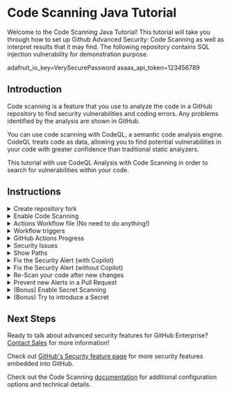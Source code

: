 # Code Scanning Java Tutorial

Welcome to the Code Scanning Java Tutorial! This tutorial will take you through how to set up Github Advanced Security: Code Scanning as well as interpret results that it may find. The following repository contains SQL injection vulnerability for demonstration purpose.

adafruit_io_key=VerySecurePassword
asaas_api_token=123456789
## Introduction

Code scanning is a feature that you use to analyze the code in a GitHub repository to find security vulnerabilities and coding errors. Any problems identified by the analysis are shown in GitHub.

You can use code scanning with CodeQL, a semantic code analysis engine. CodeQL treats code as data, allowing you to find potential vulnerabilities in your code with greater confidence than traditional static analyzers.

This tutorial with use CodeQL Analysis with Code Scanning in order to search for vulnerabilities within your code. 

## Instructions

<details>
<summary>Create repository fork</summary>
<p> 
  
Begin by [creating a new repository from a fork (public)](https://docs.github.com/en/get-started/quickstart/fork-a-repo) or [cloning the repository](https://docs.github.com/en/repositories/creating-and-managing-repositories/cloning-a-repository).

<img src="images/00-repo-fork.png" width="70%"/>

Where creating the forked repository, make sure to 

1. Select the correct org / user account
2. Create a name for your new repository
3. Disable main branch only cloning
4. Create the repository from the template

</p>
</details>

<details>
<summary>Enable Code Scanning</summary>
<p> 

#### Security tab

Click on the `Security` tab.


<img src="images/00-repo-security-tab.png" width="70%"/>

#### Set up code scanning

Click `Set up code scanning`.

<img src="images/01-repo-secruity-setup-code-scanning.png" width="70%"/>

#### Setup Workflow

Click the `Setup` dropdown and select the Default CodeQL Analysis.

![image](https://github.com/user-attachments/assets/294a1d2a-b58a-4874-bced-c22a76fe315a)

This will trigger a CodeQL Scan without needing a workflow file. Since Java is a compiled language the file will use our out-of-the-box [Autobuild action](https://docs.github.com/en/code-security/code-scanning/creating-an-advanced-setup-for-code-scanning/codeql-code-scanning-for-compiled-languages) but if your application requires more customizable compilation steps, you can switch to the advanced setup and create a workflow file where you can input your desired steps. See the [documentation](https://docs.github.com/en/free-pro-team@latest/github/finding-security-vulnerabilities-and-errors-in-your-code/running-codeql-code-scanning-in-your-ci-system) if you would like to configure CodeQL Analysis with a 3rd party CI system instead of using GitHub Actions.
</p>
</details>

<details>
  
<summary>Actions Workflow file (No need to do anything!) </summary>
<p>

#### Actions Workflow

As we're going with the Default Setup, this file is not necessary but in case you're curious, here how it looks like:

The Actions Workflow file contains a number of different sections including:
1. Checking out the repository
2. Initializing the CodeQL Action
3. Running Autobuilder (or code your own build steps if autobuild doesn't work)
4. Running the CodeQL Analysis

<img src="images/03-actions-sample-workflow.png" width="80%"/>

Click `Start Commit` -> `Commit this file` to commit the changes to _main_ branch.
</p>
</details>

<details>
  
<summary>Workflow triggers</summary>
<p>

#### Workflow triggers

There are a [number of events](https://docs.github.com/en/free-pro-team@latest/actions/reference/events-that-trigger-workflows) that can trigger a GitHub Actions workflow. 

In this example, with the default setup the triggers will be:
![image](https://github.com/user-attachments/assets/6bcc8f35-8f04-45e3-aa1f-82fce86d60ae)

Whereas with the workflow, it will be triggered on:

<img src="images/04-actions-sample-events.png" width="50%"/>

- push to _main_ branch
- pull request to merge to _main_ branch
- on schedule, at 6:33 every Thursday

Setting up the new CodeQL workflow and committing it to _main_ branch in the step above will trigger the scan.

</p>
</details>


<details>
<summary>GitHub Actions Progress</summary>

<p>
 
#### GitHub Actions Progress

Click `Actions` tab -> `CodeQL`

Click the specific workflow run. You can view the progress of the Workflow run until the analysis completes.

<img src="images/05-actions-completed.png" width="80%"/>

</p>
</details>

<details>
<summary>Security Issues</summary>
<p>
  
Once the Workflow has completed, click the `Security` tab -> ` Code Scanning Alerts`. An security alert "Query built from user-controlled sources" should be visible.

#### Security Alert View

Clicking on the security alert will provide details about the security alert including: <br/>
<ul>
<li>A description of the issue </li>
<li>A tag to the CWE that it is connected to as well as the type of alert (Error, Warning, Note)</li>
<li>The line of code that triggered the security alert</li>
<li>The ability to dismiss the alert depending on certain conditions (`False positive`? `Won't fix`? `Used in tests`?)</li>
</ul>
<img src="images/06-security-codeql-alert.png" width="80%"/>

#### Security Alert Description

Click `Show more` to view a full desciption of the alert including examples and links to additional information.

<img src="images/07-security-codeql-show-more.png" width="80%"/>

#### Security Full Description

<img width="80%" src="images/08-security-codeql-full-desc.png">

</p>
</details>

<details>
<summary>Show Paths</summary>
<p>

#### Show Paths Button

CodeQL Analysis is able to trace the dataflow path from source to sink and gives you the ability to view the path traversal within the alert.

Click `show paths` in order to see the dataflow path that resulted in this alert.

<img src="images/09-security-codeql-show-paths.png" width="80%"/>

#### Show Paths View

<img src="images/10-security-codeql-show-paths-details.png" width="80%"/>

</p>
</details>

<details>
<p>  
<summary>Fix the Security Alert (with Copilot)</summary> 
<p>
In order to fix this specific alert, we will need to ensure parameters used in the SQL query is validated and sanitized. We will solve this with the power of Copilot!
</p>
Open the file [`IndexController.java`](./src/main/java/com/github/hackathon/advancedsecurityjava/Controllers/IndexController.java) in the `Controllers` folder and select line 40. Once highlighted, select `Shift` on your keyboard and click line 53. Finally, click on the Copilot icon that appears to the side of the highlighted code. 
  
![image](https://github.com/user-attachments/assets/2251deb3-2498-4f2f-a355-e35b37de58a4)

Ask Copilot the following prompt or feel free to try with a prompt of your own!
- English: Rewrite this method to prevent a SQL injection
- Spanish: Reescribe este método para prevenir SQL injection

Integrate the suggested code in your Index Controller. Make sure to click [Edit](https://docs.github.com/en/free-pro-team@latest/github/managing-files-in-a-repository/editing-files-in-your-repository) on the file. 

Click `Create a new branch for this commit and start a pull request`, name the branch `fix-sql-injection`, and create the Pull Request.

</details>
<details>
<p>
<summary>Fix the Security Alert (without Copilot)</summary>
</p>
In order to fix this specific alert, we will need to ensure parameters used in the SQL query is validated and sanitized.

Click on the `Code` tab and [Edit](https://docs.github.com/en/free-pro-team@latest/github/managing-files-in-a-repository/editing-files-in-your-repository) the file [`IndexController.java`](./src/main/java/com/github/hackathon/advancedsecurityjava/Controllers/IndexController.java) in the `Controllers` folder, replace the content with the file [`fixme`](./fixme).

<img src="images/11-fix-source-code.png" width="30%"/>

Click `Create a new branch for this commit and start a pull request`, name the branch `fix-sql-injection`, and create the Pull Request.

</details>
<details>
<p>
<summary>Re-Scan your code after new changes</summary>
</p>
  
#### Pull Request Status Check

In the Pull Request, you will notice that the CodeQL Analysis has started as a status check. Wait until it completes.

<img src="images/12-fix-pr-in-progress.png" width="80%"/>

#### Security Alert Details

After the Workflow has completed click on `Details` by the `Code Scanning Results / CodeQL` status check. 

<img src="images/13-fix-pr-done.png" width="80%"/>

#### Fixed Alert

Notice that Code Scanning has detected that this Pull Request will fix the SQL injection vulnerability that was detected before.

<img src="images/14-fix-detail.png" width="80%"/>

Merge the Pull Request. After the Pull Request has been merged, another Workflow will kick off to scan the repository for any vulnerabilties. 

#### Closed Security Alerts

After the final Workflow has completed, navigate back to the `Security` tab and click `Closed`. Notice that the **Query built from user-controlled sources** security alert now shows up as a closed issue.

<img src="images/15-fixed-alert.png" width="80%"/>

#### Traceability

Click on the security alert and notice that it details when the fix was made, by whom, and the specific commit. This provides full traceability to detail when and how a security alert was fixed and exactly what was changed to remediate the issue.

<img src="images/16-fix-history.png" width="80%"/>

</p>
</details>

<details>
<summary>Prevent new Alerts in a Pull Request</summary>
<p>

#### Create Pull Request from new feature Branch

Now that we have setup CodeQL Analysis and have fix a security alert, we can try to introduce an alert into a Pull Request.

Create a new Pull Request with the base branch as your `main` branch and the compare branch as the `new-feature` branch.

<img src="images/17-create-pull-request.png" width="70%"/>

Make sure that the base branch is set to your own repositories `main` branch versus the original repository's `main` branch.


#### Pull Request Status Check

Once the Pull Request has been created, you will notice that the CodeQL Analysis has started as a status check. Wait until it completes.

After the Workflow has completed, the `Code Scanning Results / CodeQL` status check will have failed.
Notice that Code Scanning has detected that this Pull Request introduces a new security alert.

<img src="images/18-pr-check-failed.png" width="80%"/>


#### Alert Centric Notifications

Directly in the Pull Request, you will notice that GitHub Code Scanning bot has left a review of the Pull Request with the security alert details.
This will help developers to quickly identify security issues introduced in their Pull Requests.

<img src="images/19-pr-review.png" width="80%"/>


This also allows for collaboration between developers and security teams to discuss the security alert and how to remediate it.

<img src="images/20-pr-review-collaboration.png" width="80%"/>

#### Security Alert Details

Click on `Show more details` by the new `Code Scanning Alert` to jump to the `Security` tab and view the security alert details.

<img src="images/21-pr-show-more-details.png" width="80%"/>

Notice that the security alert was found `In pull request` and not in the `main` branch (production).


</p>
</details>
<details>
<p><summary>(Bonus) Enable Secret Scanning</summary></p>
<p>
Click on `Settings` and select `Code Security` from the menu on the left.
  
![image](https://github.com/user-attachments/assets/d56f94fb-5623-481f-b850-291248104304)

Find the options for Secret Scanning and Push Protection and make sure they are both Enabled. When they are it should say disabled, similar to this image:

![image](https://github.com/user-attachments/assets/23f92127-bef0-4107-91e2-00a802daff47)

</p>
</details>
<details>
<p><summary>(Bonus) Try to introduce a Secret</summary></p>
<p>

Find yourself a secret that matches any of the [supported secrets](https://docs.github.com/en/code-security/secret-scanning/introduction/supported-secret-scanning-patterns#supported-secrets) and try to commit the value to the Repo. You could commit it to any file! Refer to the previous activities to refresh how Edit and Commit a change. 

If you received an error, you've done it right!!

If you didn't receive an error, this may be why:
1. The secret is not supported out-of-the-box. For secrets not in the [supported secrets](https://docs.github.com/en/code-security/secret-scanning/introduction/supported-secret-scanning-patterns#supported-secrets) list, you will need to [create a Custom Pattern](https://docs.github.com/en/enterprise-cloud@latest/code-security/secret-scanning/using-advanced-secret-scanning-and-push-protection-features/custom-patterns/defining-custom-patterns-for-secret-scanning) first.
2. The secret was already leaked and you already have an Open Alert in your Security page. Why cry over spilled milk?!
3. Check again that Push Protection is enabled on your Repo!

</p>
</details>


## Next Steps

Ready to talk about advanced security features for GitHub Enterprise? [Contact Sales](https://enterprise.github.com/contact) for more information!

Check out [GitHub's Security feature page](https://github.com/features/security) for more security features embedded into GitHub.

Check out the Code Scanning [documentation](https://docs.github.com/en/free-pro-team@latest/github/finding-security-vulnerabilities-and-errors-in-your-code/about-code-scanning) for additional configuration options and technical details.
